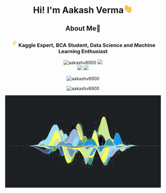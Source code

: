 <h1 align="center">Hi! I'm Aakash Verma<img src="wave.gif" width="30px"></h1>
<h2 align="center">About Me🔭</h2>
<h3 align="center"><img src="bolt.gif" width="25px">Kaggle Expert, BCA Student, Data Science and Machine Learning Enthusiast</h3>
<p align="center">
<a align="center"><img src="https://komarev.com/ghpvc/?username=aakashv8900" alt="aakashv8900" /></a>
<a align="center" href="https://www.kaggle.com/aakashverma8900"><img src="https://img.shields.io/badge/-Kaggle-blue?style=curved-square&link=https://www.kaggle.com/aakashverma8900"></a>
<br/>
<a align="center" href="https://www.linkedin.com/in/heyaakash/"><img src="https://img.shields.io/badge/-heyaakash-blue?style=curved-square&logo=Linkedin&logoColor=white&link=https://www.linkedin.com/in/heyaakash/"></a>
<a align="center" href="mailto:aakashv.8292@gmail.com"><img src="https://img.shields.io/badge/-aakashv.8292@gmail.com-c14438?style=curved-square&logo=Gmail&logoColor=white&link=mailto:aakashv.8292@gmail.com"></a>
<p>
<p align="center">
<img align="center" src="https://github-readme-streak-stats.herokuapp.com/?user=aakashv8900" alt="aakashv8900" />
</p>
<p align="center">
<img align="center" src="https://kaggle-summary-card.herokuapp.com/api?user=aakashverma8900" alt="aakashv8900" />
</p>
<p align="center"><img src="violine.gif" height=300 width="100%" /></p>
<br>
